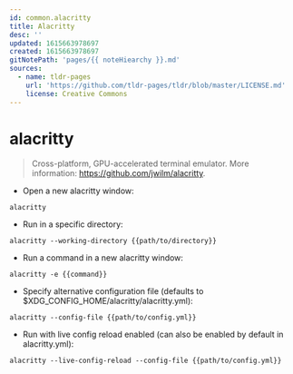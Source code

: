 ```yaml
---
id: common.alacritty
title: Alacritty
desc: ''
updated: 1615663978697
created: 1615663978697
gitNotePath: 'pages/{{ noteHiearchy }}.md'
sources:
  - name: tldr-pages
    url: 'https://github.com/tldr-pages/tldr/blob/master/LICENSE.md'
    license: Creative Commons
---
```

# alacritty

> Cross-platform, GPU-accelerated terminal emulator.
> More information: <https://github.com/jwilm/alacritty>.

- Open a new alacritty window:

`alacritty`

- Run in a specific directory:

`alacritty --working-directory {{path/to/directory}}`

- Run a command in a new alacritty window:

`alacritty -e {{command}}`

- Specify alternative configuration file (defaults to $XDG_CONFIG_HOME/alacritty/alacritty.yml):

`alacritty --config-file {{path/to/config.yml}}`

- Run with live config reload enabled (can also be enabled by default in alacritty.yml):

`alacritty --live-config-reload --config-file {{path/to/config.yml}}`

